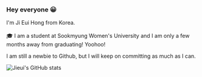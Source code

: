 ### Hey everyone 😀

I'm Ji Eui Hong from Korea. <br><br>
🎓 I am a student at Sookmyung Women's University and I am only a few months away from graduating! Yoohoo! <br>

I am still a newbie to Github, but I will keep on committing as much as I can.

![Jieui's GitHub stats](https://github-readme-stats.vercel.app/api?username=jieuihong&show_icons=true&theme=radical)

<!---
jieuihong/jieuihong is a ✨ special ✨ repository because its `README.md` (this file) appears on your GitHub profile.
You can click the Preview link to take a look at your changes.
--->
